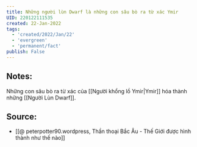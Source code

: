 ```yaml
---
title: Những người lùn Dwarf là những con sâu bò ra từ xác Ymir
UID: 220122111535
created: 22-Jan-2022
tags:
  - 'created/2022/Jan/22'
  - 'evergreen'
  - 'permanent/fact'
publish: False
---
```

## Notes:
Những con sâu bò ra từ xác của [[Người khổng lồ Ymir|Ymir]] hóa thành những [[Người Lùn Dwarf]].

## Source:
- [[@ peterpotter90.wordpress, Thần thoại Bắc Âu - Thế Giới được hình thành như thế nào]]


